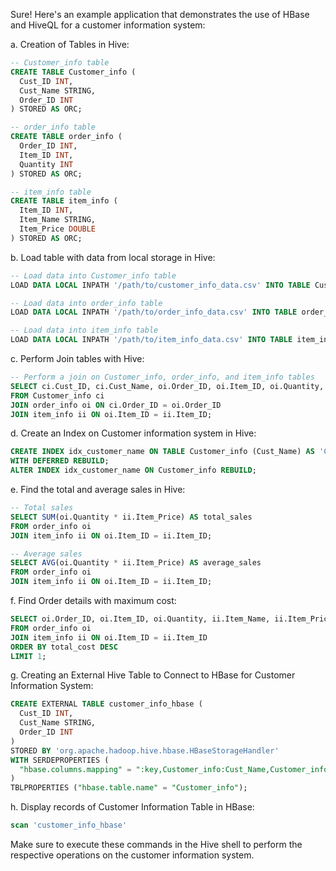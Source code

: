 Sure! Here's an example application that demonstrates the use of HBase and HiveQL for a customer information system:

a. Creation of Tables in Hive:
```sql
-- Customer_info table
CREATE TABLE Customer_info (
  Cust_ID INT,
  Cust_Name STRING,
  Order_ID INT
) STORED AS ORC;

-- order_info table
CREATE TABLE order_info (
  Order_ID INT,
  Item_ID INT,
  Quantity INT
) STORED AS ORC;

-- item_info table
CREATE TABLE item_info (
  Item_ID INT,
  Item_Name STRING,
  Item_Price DOUBLE
) STORED AS ORC;
```

b. Load table with data from local storage in Hive:
```sql
-- Load data into Customer_info table
LOAD DATA LOCAL INPATH '/path/to/customer_info_data.csv' INTO TABLE Customer_info;

-- Load data into order_info table
LOAD DATA LOCAL INPATH '/path/to/order_info_data.csv' INTO TABLE order_info;

-- Load data into item_info table
LOAD DATA LOCAL INPATH '/path/to/item_info_data.csv' INTO TABLE item_info;
```

c. Perform Join tables with Hive:
```sql
-- Perform a join on Customer_info, order_info, and item_info tables
SELECT ci.Cust_ID, ci.Cust_Name, oi.Order_ID, oi.Item_ID, oi.Quantity, ii.Item_Name, ii.Item_Price
FROM Customer_info ci
JOIN order_info oi ON ci.Order_ID = oi.Order_ID
JOIN item_info ii ON oi.Item_ID = ii.Item_ID;
```

d. Create an Index on Customer information system in Hive:
```sql
CREATE INDEX idx_customer_name ON TABLE Customer_info (Cust_Name) AS 'COMPACT'
WITH DEFERRED REBUILD;
ALTER INDEX idx_customer_name ON Customer_info REBUILD;
```

e. Find the total and average sales in Hive:
```sql
-- Total sales
SELECT SUM(oi.Quantity * ii.Item_Price) AS total_sales
FROM order_info oi
JOIN item_info ii ON oi.Item_ID = ii.Item_ID;

-- Average sales
SELECT AVG(oi.Quantity * ii.Item_Price) AS average_sales
FROM order_info oi
JOIN item_info ii ON oi.Item_ID = ii.Item_ID;
```

f. Find Order details with maximum cost:
```sql
SELECT oi.Order_ID, oi.Item_ID, oi.Quantity, ii.Item_Name, ii.Item_Price, (oi.Quantity * ii.Item_Price) AS total_cost
FROM order_info oi
JOIN item_info ii ON oi.Item_ID = ii.Item_ID
ORDER BY total_cost DESC
LIMIT 1;
```

g. Creating an External Hive Table to Connect to HBase for Customer Information System:
```sql
CREATE EXTERNAL TABLE customer_info_hbase (
  Cust_ID INT,
  Cust_Name STRING,
  Order_ID INT
)
STORED BY 'org.apache.hadoop.hive.hbase.HBaseStorageHandler'
WITH SERDEPROPERTIES (
  "hbase.columns.mapping" = ":key,Customer_info:Cust_Name,Customer_info:Order_ID"
)
TBLPROPERTIES ("hbase.table.name" = "Customer_info");
```

h. Display records of Customer Information Table in HBase:
```sql
scan 'customer_info_hbase'
```

Make sure to execute these commands in the Hive shell to perform the respective operations on the customer information system.

